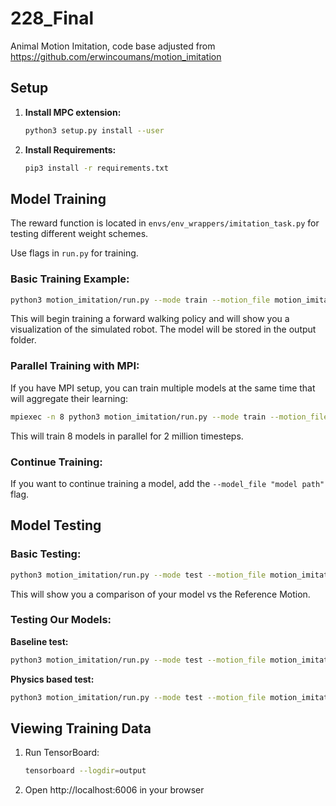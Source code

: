 # 228_Final

Animal Motion Imitation, code base adjusted from https://github.com/erwincoumans/motion_imitation

## Setup

1. **Install MPC extension:**
   ```bash
   python3 setup.py install --user
   ```

2. **Install Requirements:**
   ```bash
   pip3 install -r requirements.txt
   ```

## Model Training

The reward function is located in `envs/env_wrappers/imitation_task.py` for testing different weight schemes.

Use flags in `run.py` for training.

### Basic Training Example:
```bash
python3 motion_imitation/run.py --mode train --motion_file motion_imitation/data/motions/dog_pace.txt --int_save_freq 10000000 --visualize
```

This will begin training a forward walking policy and will show you a visualization of the simulated robot. The model will be stored in the output folder.

### Parallel Training with MPI:
If you have MPI setup, you can train multiple models at the same time that will aggregate their learning:

```bash
mpiexec -n 8 python3 motion_imitation/run.py --mode train --motion_file motion_imitation/data/motions/dog_pace.txt --int_save_freq 10000000 --total_timesteps 2000000
```

This will train 8 models in parallel for 2 million timesteps.

### Continue Training:
If you want to continue training a model, add the `--model_file "model path"` flag.

## Model Testing

### Basic Testing:
```bash
python3 motion_imitation/run.py --mode test --motion_file motion_imitation/data/motions/dog_pace.txt --model_file "model_path" --visualize
```

This will show you a comparison of your model vs the Reference Motion.

### Testing Our Models:

**Baseline test:**
```bash
python3 motion_imitation/run.py --mode test --motion_file motion_imitation/data/motions/dog_pace.txt --model_file output/Baseline/baseline_2to10mill.zip --visualize
```

**Physics based test:**
```bash
python3 motion_imitation/run.py --mode test --motion_file motion_imitation/data/motions/dog_pace.txt --model_file output/Physics_trained/Physics_2to10mill.zip --visualize
```

## Viewing Training Data

1. Run TensorBoard:
   ```bash
   tensorboard --logdir=output
   ```

2. Open http://localhost:6006 in your browser